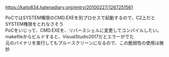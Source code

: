 https://kaito834.hatenadiary.org/entry/20100227/1267251561

PoCではSYSTEM権限のCMD.EXEを別プロセスで起動するので、C2上だとSYSTEM権限をとれなさそう  
PoCをいじって、CMD.EXEを、リバースシェルに変更してコンパイルしたい。  
makefileからビルドすると、VisualStudio2017だとエラーがでた  
元のバイナリを実行してもブルースクリーンになるので、この脆弱性の使用は微妙
